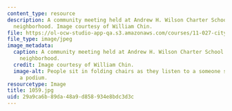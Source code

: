 ```yaml
---
content_type: resource
description: A community meeting held at Andrew H. Wilson Charter School in the Broadmoor
  neighborhood. Image courtesy of William Chin.
file: https://ol-ocw-studio-app-qa.s3.amazonaws.com/courses/11-027-city-to-city-comparing-researching-and-writing-about-cities-new-orleans-spring-2011/29a9ca6b89da48a9d858934e8bdc3d3c_1059.jpg
file_type: image/jpeg
image_metadata:
  caption: A community meeting held at Andrew H. Wilson Charter School in the Broadmoor
    neighborhood.
  credit: Image courtesy of William Chin.
  image-alt: People sit in folding chairs as they listen to a someone speaking at
    a podium.
resourcetype: Image
title: 1059.jpg
uid: 29a9ca6b-89da-48a9-d858-934e8bdc3d3c
---
```

